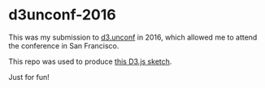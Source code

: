 # d3unconf-2016

This was my submission to [d3.unconf](http://visfest.com/d3unconf-2016/) in 2016, which allowed me to attend the conference in San Francisco.

This repo was used to produce [this D3.js sketch](https://bl.ocks.org/jcnesci/abdda0bcf5206b3be3e6853e677eb0a8).

Just for fun!

